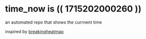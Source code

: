 # time_now is (( 1715202000260 ))

an automated repo that shows the currnent time

inspired by [breakingheatmap](https://github.com/breakingheatmap/breakingheatmap)